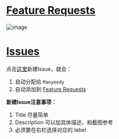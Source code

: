 # [Feature Requests](https://github.com/orgs/Psyqualogy/projects/1/views/2)

![image](https://github.com/user-attachments/assets/9f800be4-0116-44ac-b6cc-eb1c00695b42)


# [Issues](https://github.com/Psyqualogy/Project-Psyqualogy/issues/)

点击[这里](https://github.com/Psyqualogy/Project-Psyqualogy/issues/new)新建Issue，就会：

1. 自动分配给 `Maoyeedy`
2. 自动添加到 [Feature Requests](https://github.com/orgs/Psyqualogy/projects/1/views/2)

**新建Issue注意事项：**

1. Title 尽量简单
2. Description 可以加具体描述，和截图参考
3. 必须要在右栏选择对应的 label
